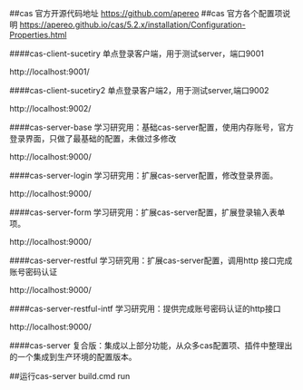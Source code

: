 ##cas 官方开源代码地址
https://github.com/apereo
##cas 官方各个配置项说明
https://apereo.github.io/cas/5.2.x/installation/Configuration-Properties.html



####cas-client-sucetiry 
   单点登录客户端，用于测试server，端口9001
   <p> http://localhost:9001/ </p>

####cas-client-sucetiry2
  单点登录客户端2，用于测试server,端口9002
   <p>  http://localhost:9002/ </p>
   
####cas-server-base
  学习研究用：基础cas-server配置，使用内存账号，官方登录界面，只做了最基础的配置，未做过多修改
  
   <p>  http://localhost:9000/ </p>
   
####cas-server-login
  学习研究用：扩展cas-server配置，修改登录界面。
  
   <p>  http://localhost:9000/ </p>
   
####cas-server-form
  学习研究用：扩展cas-server配置，扩展登录输入表单项。
  
   <p>  http://localhost:9000/ </p>
   
####cas-server-restful
  学习研究用：扩展cas-server配置，调用http 接口完成账号密码认证
  
   <p>  http://localhost:9000/ </p>
####cas-server-restful-intf
  学习研究用：提供完成账号密码认证的http接口
  
   <p>  http://localhost:9000/ </p>
   
####cas-server
复合版：集成以上部分功能，从众多cas配置项、插件中整理出的一个集成到生产环境的配置版本。

##运行cas-server
build.cmd run